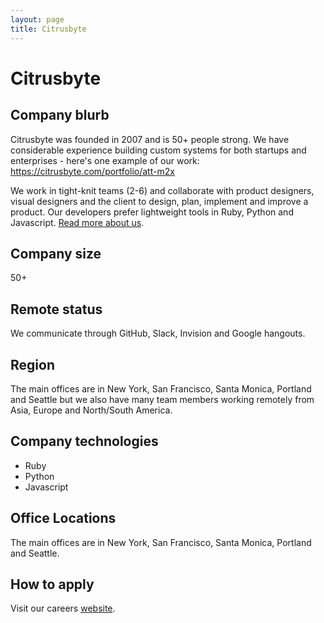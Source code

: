 ```yaml
---
layout: page
title: Citrusbyte
---
```


# Citrusbyte

## Company blurb
Citrusbyte was founded in 2007 and is 50+ people strong. We have considerable experience building custom systems for both startups and enterprises - here's one example of our work: https://citrusbyte.com/portfolio/att-m2x

We work in tight-knit teams (2-6) and collaborate with product designers, visual designers and the client to design, plan, implement and improve a product. Our developers prefer lightweight tools in Ruby, Python and Javascript.
[Read more about us](https://citrusbyte.com/about-us).

## Company size
50+

## Remote status
We communicate through GitHub, Slack, Invision and Google hangouts.

## Region
The main offices are in New York, San Francisco, Santa Monica, Portland and Seattle but we also have many team members working remotely from Asia, Europe and North/South America.

## Company technologies
* Ruby
* Python
* Javascript

## Office Locations
The main offices are in New York, San Francisco, Santa Monica, Portland and Seattle.

## How to apply
Visit our careers [website](http://careers.citrusbyte.com/apply/).

